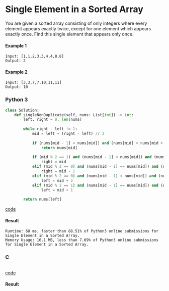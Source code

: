 # Single Element in a Sorted Array
You are given a sorted array consisting of only integers where every element appears exactly twice, except for one element which appears exactly once. Find this single element that appears only once.

#### Example 1
```
Input: [1,1,2,3,3,4,4,8,8]
Output: 2
```

#### Example 2
```
Input: [3,3,7,7,10,11,11]
Output: 10
```

### Python 3
```python
class Solution:
    def singleNonDuplicate(self, nums: List[int]) -> int:
        left, right = 0, len(nums)
        
        while right - left != 1:
            mid = left + (right - left) // 2
            
            if (nums[mid - 1] < nums[mid]) and (nums[mid] < nums[mid + 1]):
                return nums[mid]
            
            if (mid % 2 == 1) and (nums[mid - 1] < nums[mid]) and (nums[mid] == nums[mid + 1]):
                right = mid
            elif (mid % 2 == 0) and (nums[mid - 1] == nums[mid]) and (nums[mid] < nums[mid + 1]):
                right = mid - 1
            elif (mid % 2 == 0) and (nums[mid - 1] < nums[mid]) and (nums[mid] == nums[mid + 1]):
                left = mid + 2
            elif (mid % 2 == 1) and (nums[mid - 1] == nums[mid]) and (nums[mid] < nums[mid + 1]):
                left = mid + 1
    
        return nums[left]
```
[code](Python%203/540.py)

#### Result
```
Runtime: 68 ms, faster than 88.51% of Python3 online submissions for Single Element in a Sorted Array.
Memory Usage: 16.1 MB, less than 7.69% of Python3 online submissions for Single Element in a Sorted Array.
```

### C
```C

```
[code](C/540.c)

#### Result
```

```
